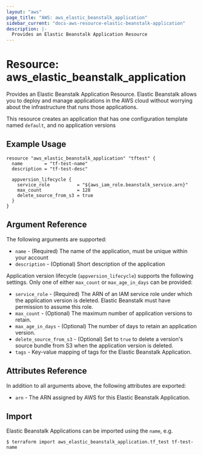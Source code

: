 ```yaml
---
layout: "aws"
page_title: "AWS: aws_elastic_beanstalk_application"
sidebar_current: "docs-aws-resource-elastic-beanstalk-application"
description: |-
  Provides an Elastic Beanstalk Application Resource
---
```


# Resource: aws_elastic_beanstalk_application

Provides an Elastic Beanstalk Application Resource. Elastic Beanstalk allows
you to deploy and manage applications in the AWS cloud without worrying about
the infrastructure that runs those applications.

This resource creates an application that has one configuration template named
`default`, and no application versions

## Example Usage

```hcl
resource "aws_elastic_beanstalk_application" "tftest" {
  name        = "tf-test-name"
  description = "tf-test-desc"

  appversion_lifecycle {
    service_role          = "${aws_iam_role.beanstalk_service.arn}"
    max_count             = 128
    delete_source_from_s3 = true
  }
}
```

## Argument Reference

The following arguments are supported:

* `name` - (Required) The name of the application, must be unique within your account
* `description` - (Optional) Short description of the application

Application version lifecycle (`appversion_lifecycle`) supports the following settings.  Only one of either `max_count` or `max_age_in_days` can be provided:

* `service_role` - (Required) The ARN of an IAM service role under which the application version is deleted.  Elastic Beanstalk must have permission to assume this role.
* `max_count` - (Optional) The maximum number of application versions to retain.
* `max_age_in_days` - (Optional) The number of days to retain an application version.
* `delete_source_from_s3` - (Optional) Set to `true` to delete a version's source bundle from S3 when the application version is deleted.
* `tags` - Key-value mapping of tags for the Elastic Beanstalk Application.

## Attributes Reference

In addition to all arguments above, the following attributes are exported:

* `arn` - The ARN assigned by AWS for this Elastic Beanstalk Application.


## Import

Elastic Beanstalk Applications can be imported using the `name`, e.g.

```
$ terraform import aws_elastic_beanstalk_application.tf_test tf-test-name
```
